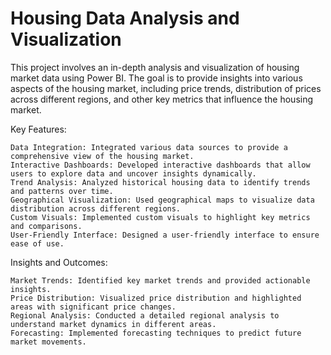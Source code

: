 # Housing Data Analysis and Visualization
This project involves an in-depth analysis and visualization of housing market data using Power BI. The goal is to provide insights into various aspects of the housing market, including price trends, distribution of prices across different regions, and other key metrics that influence the housing market.

Key Features:

    Data Integration: Integrated various data sources to provide a comprehensive view of the housing market.
    Interactive Dashboards: Developed interactive dashboards that allow users to explore data and uncover insights dynamically.
    Trend Analysis: Analyzed historical housing data to identify trends and patterns over time.
    Geographical Visualization: Used geographical maps to visualize data distribution across different regions.
    Custom Visuals: Implemented custom visuals to highlight key metrics and comparisons.
    User-Friendly Interface: Designed a user-friendly interface to ensure ease of use.

Insights and Outcomes:

    Market Trends: Identified key market trends and provided actionable insights.
    Price Distribution: Visualized price distribution and highlighted areas with significant price changes.
    Regional Analysis: Conducted a detailed regional analysis to understand market dynamics in different areas.
    Forecasting: Implemented forecasting techniques to predict future market movements.
